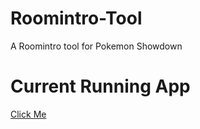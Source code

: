 # Roomintro-Tool
A Roomintro tool for Pokemon Showdown

# Current Running App
[Click Me](https://cdn.rawgit.com/KewlStatics/Roomintro-Tool/gh-pages/index.html) 
